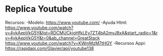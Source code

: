 # Replica Youtube

Recursos:
    -Modelo:
        https://www.youtube.com/
    -Ayuda Html:
        https://www.youtube.com/watch?v=4ykAepVkG5Y&list=RDCMUCkjoHfkLEy7ZT4bA2myJ8xA&start_radio=1&rv=4ykAepVkG5Y&t=0&ab_channel=GreatStack
        https://www.youtube.com/watch?v=KWmMzM7tHGY
    -Recursos Appi:
        https://rapidapi.com/Glavier/api/youtube138